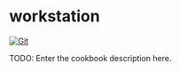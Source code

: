 # workstation

[![Git](https://app.soluble.cloud/api/v1/public/badges/9f0d9ead-832d-4a9b-a8c4-413835aea661.svg?orgId=387173487776)](https://app.soluble.cloud/repos/details/github.com/lhasadreams/qatraining-workstation?orgId=387173487776)  

TODO: Enter the cookbook description here.

